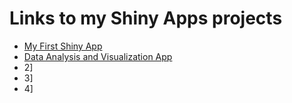 # Links to my Shiny Apps projects

* [My First Shiny App](tarunparmar.shinyapps.io/FirstRapp)
* [Data Analysis and Visualization App](tarunparmar.shinyapps.io)
* 2]
* 3]
* 4]
